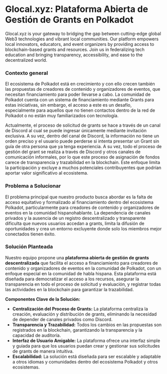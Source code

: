 # Glocal.xyz: Plataforma Abierta de Gestión de Grants en Polkadot

Glocal.xyz is your gateway to bridging the gap between cutting-edge global Web3 technologies and vibrant local communities. Our platform empowers local innovators, educators, and event organizers by providing access to blockchain-based grants and resources. Join us in federalizing tech education and bringing transparency, accessibility, and ease to the decentralized world.

### Contexto general

El ecosistema de Polkadot está en crecimiento y con ello crecen también las propuestas de creadores de contenido y organizadores de eventos, que necesitan financiamiento para poder llevarse a cabo. La comunidad de Polkadot cuenta con un sistema de financiamiento mediante Grants para estas iniciativas, sin embargo, el acceso a este es un desafío, especialmente para aquellos que no tienen contactos dentro de la red de Polkadot o no están muy familiarizados con tecnología. 

Actualmente, el proceso de solicitud de grants se hace a través de un canal de Discord al cual se puede ingresar únicamente mediante invitación exclusiva. A su vez, dentro del canal de Discord, la información no tiene un orden preciso y el usuario puede perderse si intenta presentar un Grant sin guía de otra persona que ya tenga experiencia. A su vez, todo el proceso de gestión del grant se realiza a través de Discord y otros canales de comunicación informales, por lo que este proceso de asignación de fondos carece de transparencia y trazabilidad en la blockchain. Este enfoque limita la participación y excluye a muchos potenciales contribuyentes que podrían aportar valor significativo al ecosistema.

### **Problema a Solucionar**

El problema principal que nuestro producto busca abordar es la falta de acceso equitativo y formalizado al financiamiento dentro del ecosistema Polkadot, particularmente para creadores de contenido y organizadores de eventos en la comunidad hispanohablante. La dependencia de canales privados y la ausencia de un registro descentralizado y transparente dificulta que nuevos usuarios accedan a grants, limita la difusión de oportunidades y crea un entorno excluyente donde solo los miembros mejor conectados tienen éxito.

### **Solución Planteada**

Nuestro equipo propone una **plataforma abierta de gestión de grants descentralizada** que facilita el acceso a financiamiento para creadores de contenido y organizadores de eventos en la comunidad de Polkadot, con un enfoque especial en la comunidad de habla hispana. Esta plataforma está diseñada para democratizar el acceso a los recursos, asegurar la transparencia en todo el proceso de solicitud y evaluación, y registrar todas las actividades en la blockchain para garantizar la trazabilidad.

**Componentes Clave de la Solución:**

- **Centralización del Proceso de Grants:** La plataforma centraliza la creación, evaluación y distribución de grants, eliminando la necesidad de depender de canales privados como Discord.
- **Transparencia y Trazabilidad:** Todos los cambios en las propuestas son registrados en la blockchain, garantizando la transparencia y la capacidad de auditoría.
- **Interfaz de Usuario Amigable:** La plataforma ofrece una interfaz simple y guiada para que los usuarios puedan crear y gestionar sus solicitudes de grants de manera intuitiva.
- **Escalabilidad:** La solución está diseñada para ser escalable y adaptable a otros idiomas y comunidades dentro del ecosistema Polkadot y otros ecosistemas.


